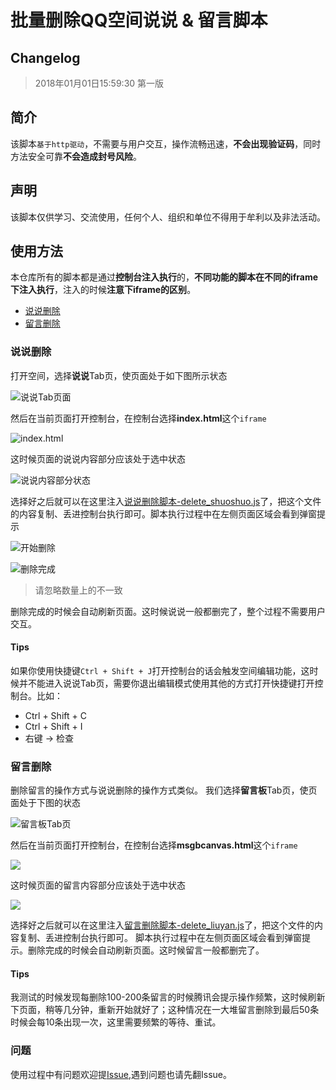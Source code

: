 # 批量删除QQ空间说说 & 留言脚本
## Changelog
> 2018年01月01日15:59:30 第一版

## 简介
该脚本`基于http驱动`，不需要与用户交互，操作流畅迅速，**不会出现验证码**，同时方法安全可靠**不会造成封号风险**。

## 声明
该脚本仅供学习、交流使用，任何个人、组织和单位不得用于牟利以及非法活动。

## 使用方法
本仓库所有的脚本都是通过**控制台注入执行**的，**不同功能的脚本在不同的iframe下注入执行**，注入的时候**注意下iframe的区别**。

- [说说删除](#说说删除)
- [留言删除](#留言删除)

### 说说删除
打开空间，选择**说说**Tab页，使页面处于如下图所示状态

![说说Tab页面](https://github.com/aqiongbei/qq_zone_delete/blob/master/readme_img/2018-01-03_231036.png)

然后在当前页面打开控制台，在控制台选择**index.html**这个`iframe`

![index.html](https://github.com/aqiongbei/qq_zone_delete/blob/master/readme_img/2018-01-03_231229.png)

这时候页面的说说内容部分应该处于选中状态

![说说内容部分状态](https://github.com/aqiongbei/qq_zone_delete/blob/master/readme_img/2018-01-03_231256.png)

选择好之后就可以在这里注入[说说删除脚本-delete_shuoshuo.js](https://github.com/aqiongbei/qq_zone_delete/blob/master/delete_shuoshuo.js)了，把这个文件的内容复制、丢进控制台执行即可。脚本执行过程中在左侧页面区域会看到弹窗提示

![开始删除](https://github.com/aqiongbei/qq_zone_delete/blob/master/readme_img/2018-01-03_233420.png)

![删除完成](https://github.com/aqiongbei/qq_zone_delete/blob/master/readme_img/2018-01-03_233155.png)

> 请忽略数量上的不一致

删除完成的时候会自动刷新页面。这时候说说一般都删完了，整个过程不需要用户交互。

#### Tips

如果你使用快捷键`Ctrl + Shift + J`打开控制台的话会触发空间编辑功能，这时候并不能进入说说Tab页，需要你退出编辑模式使用其他的方式打开快捷键打开控制台。比如：

- Ctrl + Shift + C
- Ctrl + Shift + I
- 右键 -> 检查

### 留言删除
删除留言的操作方式与说说删除的操作方式类似。
我们选择**留言板**Tab页，使页面处于下图的状态

![留言板Tab页](https://github.com/aqiongbei/qq_zone_delete/blob/master/readme_img/2018-01-03_234452.png)

然后在当前页面打开控制台，在控制台选择**msgbcanvas.html**这个`iframe`

![](https://github.com/aqiongbei/qq_zone_delete/blob/master/readme_img/2018-01-03_234618.png)

这时候页面的留言内容部分应该处于选中状态

![](https://github.com/aqiongbei/qq_zone_delete/blob/master/readme_img/2018-01-03_234629.png)

选择好之后就可以在这里注入[留言删除脚本-delete_liuyan.js](https://github.com/aqiongbei/qq_zone_delete/blob/master/delete_liuyan.js)了，把这个文件的内容复制、丢进控制台执行即可。
脚本执行过程中在左侧页面区域会看到弹窗提示。删除完成的时候会自动刷新页面。这时候留言一般都删完了。

#### Tips

我测试的时候发现每删除100-200条留言的时候腾讯会提示操作频繁，这时候刷新下页面，稍等几分钟，重新开始就好了；这种情况在一大堆留言删除到最后50条时候会每10条出现一次，这里需要频繁的等待、重试。

### 问题
使用过程中有问题欢迎提[Issue](https://github.com/aqiongbei/qq_zone_delete/issues),遇到问题也请先翻Issue。
